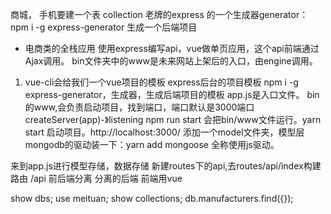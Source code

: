 商城，
手机要建一个表 collection
老牌的express 的一个生成器generator：
npm i -g express-generator 生成一个后端项目
- 电商类的全栈应用
使用express编写api，vue做单页应用，这个api前端通过Ajax调用。
bin文件夹中的www是未来网站上架后的入口，由engine调用。

1. vue-cli会给我们一个vue项目的模板
express后台的项目模板 npm i -g express-generator，生成器，生成后端项目的模板 app.js是入口文件。
bin的www,会负责启动项目，找到端口，端口默认是3000端口createServer(app)-》listening
npm run start 会把bin/www文件运行。yarn start 启动项目。http://localhost:3000/
添加一个model文件夹，模型层
mongodb的驱动装一下：yarn add mongoose 全称使用js驱动。

来到app.js进行模型存储，数据存储
新建routes下的api,去routes/api/index构建路由
/api 前后端分离 分离的后端
前端用vue

show dbs;
use meituan;
show collections;
db.manufacturers.find({});